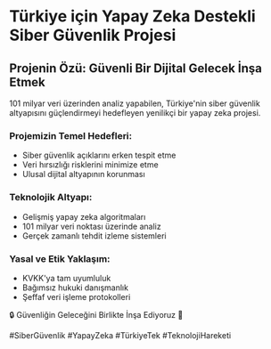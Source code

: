 # Türkiye için Yapay Zeka Destekli Siber Güvenlik Projesi

## Projenin Özü: Güvenli Bir Dijital Gelecek İnşa Etmek

101 milyar veri üzerinden analiz yapabilen, Türkiye'nin siber güvenlik altyapısını güçlendirmeyi hedefleyen yenilikçi bir yapay zeka projesi.

### Projemizin Temel Hedefleri:
- Siber güvenlik açıklarını erken tespit etme
- Veri hırsızlığı risklerini minimize etme
- Ulusal dijital altyapının korunması

### Teknolojik Altyapı:
- Gelişmiş yapay zeka algoritmaları
- 101 milyar veri noktası üzerinde analiz
- Gerçek zamanlı tehdit izleme sistemleri

### Yasal ve Etik Yaklaşım:
- KVKK'ya tam uyumluluk
- Bağımsız hukuki danışmanlık
- Şeffaf veri işleme protokolleri

🔒 Güvenliğin Geleceğini Birlikte İnşa Ediyoruz 🚀

#SiberGüvenlik #YapayZeka #TürkiyeTek #TeknolojiHareketi
